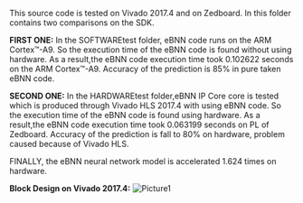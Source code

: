 This source code is tested on Vivado 2017.4 and on Zedboard.
In this folder contains two comparisons on the SDK.

**FIRST ONE:**
In the SOFTWAREtest folder, eBNN code runs on the ARM Cortex™-A9. 
So the execution time of the eBNN code is found without using hardware.
As a result,the eBNN code execution time took 0.102622 seconds on the ARM Cortex™-A9.
Accuracy of the prediction is 85% in pure taken eBNN code.

**SECOND ONE:**
In the HARDWAREtest folder,eBNN IP Core core is tested which is produced through Vivado HLS 2017.4 with using eBNN code. 
So the execution time of the eBNN code is found using hardware.
As a result,the eBNN code execution time took 0.063199 seconds on PL of Zedboard.
Accuracy of the prediction is fall to 80% on hardware, problem caused because of Vivado HLS.


FINALLY, the eBNN neural network model is accelerated 1.624 times on hardware.


**Block Design on Vivado 2017.4:**
![Picture1](https://user-images.githubusercontent.com/77918562/124342368-25dd3f00-dbcc-11eb-988c-3079f412c66a.png)

